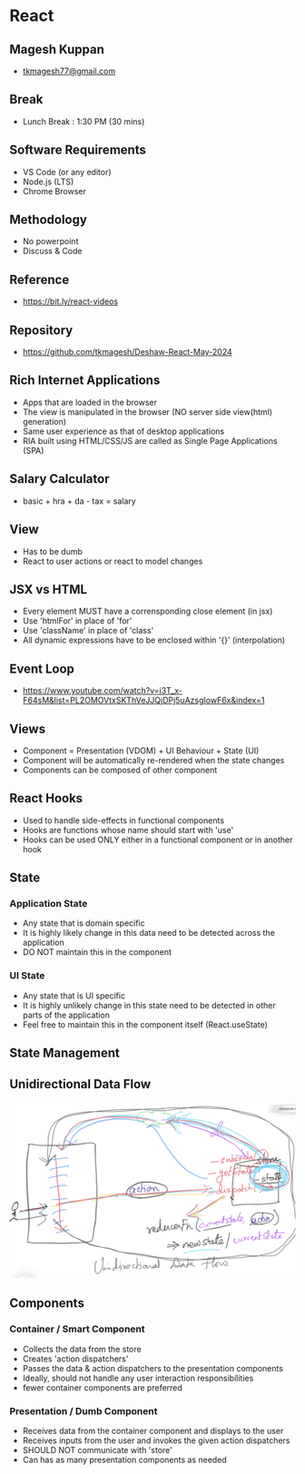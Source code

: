 # React

## Magesh Kuppan
- tkmagesh77@gmail.com

## Break
- Lunch Break : 1:30 PM (30 mins)

## Software Requirements
- VS Code (or any editor)
- Node.js (LTS)
- Chrome Browser

## Methodology
- No powerpoint
- Discuss & Code

## Reference
- https://bit.ly/react-videos

## Repository
- https://github.com/tkmagesh/Deshaw-React-May-2024

## Rich Internet Applications
- Apps that are loaded in the browser
- The view is manipulated in the browser (NO server side view(html) generation)
- Same user experience as that of desktop applications
- RIA built using HTML/CSS/JS are called as Single Page Applications (SPA)

## Salary Calculator
- basic + hra + da - tax = salary

## View
- Has to be dumb
- React to user actions or react to model changes

## JSX vs HTML
- Every element MUST have a corrensponding close element (in jsx)
- Use 'htmlFor' in place of 'for'
- Use 'className' in place of 'class'
- All dynamic expressions have to be enclosed within '{}' (interpolation)

## Event Loop
- https://www.youtube.com/watch?v=i3T_x-F64sM&list=PL2OMOVtxSKThVeJJQjDPj5uAzsgIowF6x&index=1

## Views
- Component = Presentation (VDOM) + UI Behaviour + State (UI)
- Component will be automatically re-rendered when the state changes
- Components can be composed of other component

## React Hooks
- Used to handle side-effects in functional components
- Hooks are functions whose name should start with 'use'
- Hooks can be used ONLY either in a functional component or in another hook

## State
### Application State
- Any state that is domain specific
- It is highly likely change in this data need to be detected across the application
- DO NOT maintain this in the component

### UI State
- Any state that is UI specific
- It is highly unlikely change in this state need to be detected in other parts of the application
- Feel free to maintain this in the component itself (React.useState)

## State Management
## Unidirectional Data Flow

![image](./images/udf.png)

## Components
### Container / Smart Component
- Collects the data from the store
- Creates 'action dispatchers'
- Passes the data & action dispatchers to the presentation components
- Ideally, should not handle any user interaction responsibilities
- fewer container components are preferred
### Presentation / Dumb Component
- Receives data from the container component and displays to the user
- Receives inputs from the user and invokes the given action dispatchers
- SHOULD NOT communicate with 'store'
- Can has as many presentation components as needed
